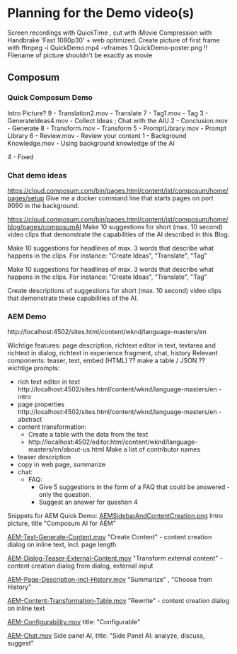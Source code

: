 # Planning for the Demo video(s)

Screen recordings with QuickTime , cut with iMovie
Compression with Handbrake 'Fast 1080p30' + web optimized.
Create picture of first frame with
ffmpeg -i QuickDemo.mp4 -vframes 1 QuickDemo-poster.png
!! Filename of picture shouldn't be exactly as movie

## Composum

### Quick Composum Demo

Intro Picture?
9 - Translation2.mov - Translate
7 - Tag1.mov - Tag
3 - GenerateIdeas4.mov - Collect Ideas ; Chat with the AIU
2 - Conclusion.mov - Generate
8 - Transform.mov - Transform
5 - PromptLibrary.mov - Prompt Library
6 - Review.mov - Review your content
1 - Background Knowledge.mov - Using background knowledge of the AI

4 - Fixed

### Chat demo ideas

https://cloud.composum.com/bin/pages.html/content/ist/composum/home/pages/setup
Give me a docker command line that starts pages on port 9090 in the background.

https://cloud.composum.com/bin/pages.html/content/ist/composum/home/blog/pages/composumAI
Make 10 suggestions for short (max. 10 second) video clips that demonstrate the capabilities of the AI described in this
Blog.

Make 10 suggestions for headlines of max. 3 words that describe what happens in the clips. For instance: "Create
Ideas", "Translate", "Tag"

Make 10 suggestions for headlines of max. 3 words that describe what happens in the clips. For instance: "Create
Ideas", "Translate", "Tag"

Create descriptions of suggestions for short (max. 10 second) video clips that demonstrate these capabilities of the AI.

### AEM Demo

http://localhost:4502/sites.html/content/wknd/language-masters/en

Wichtige features: page description, richtext editor in text, textarea and richtext in dialog, richtext in
experience fragment, chat, history
Relevant components: teaser, text, embed (HTML)
?? make a table / JSON
?? wichtige prompts:

- rich text editor in text http://localhost:4502/sites.html/content/wknd/language-masters/en - intro
- page properties http://localhost:4502/sites.html/content/wknd/language-masters/en - abstract
- content transformation:
    - Create a table with the data from the text
    - http://localhost:4502/editor.html/content/wknd/language-masters/en/about-us.html Make a list of contributor names
- teaser description
- copy in web page, summarize
- chat:
    - FAQ:
        - Give 5 suggestions in the form of a FAQ that could be answered - only the question.
        - Suggest an answer for question 4

Snippets for AEM Quick Demo:
[AEMSidebarAndContentCreation.png](..%2Farchive%2Fvideos%2Faemquickdemo%2Fparts%2FAEMSidebarAndContentCreation.png)
Intro picture, title "Composum AI for AEM"

[AEM-Text-Generate-Content.mov](..%2Farchive%2Fvideos%2Faemquickdemo%2Fparts%2FAEM-Text-Generate-Content.mov)
"Create Content" - content creation dialog on inline text, incl. page length

[AEM-Dialog-Teaser-External-Content.mov](..%2Farchive%2Fvideos%2Faemquickdemo%2Fparts%2FAEM-Dialog-Teaser-External-Content.mov)
"Transform external content" - content creation dialog from dialog, external input

[AEM-Page-Description-incl-History.mov](..%2Farchive%2Fvideos%2Faemquickdemo%2Fparts%2FAEM-Page-Description-incl-History.mov)
"Summarize" , "Choose from History"

[AEM-Content-Transformation-Table.mov](..%2Farchive%2Fvideos%2Faemquickdemo%2Fparts%2FAEM-Content-Transformation-Table.mov)
"Rewrite" - content creation dialog on inline text

[AEM-Configurability.mov](..%2Farchive%2Fvideos%2Faemquickdemo%2Fparts%2FAEM-Configurability.mov)
title: "Configurable"

[AEM-Chat.mov](..%2Farchive%2Fvideos%2Faemquickdemo%2Fparts%2FAEM-Chat.mov)
Side panel AI, title: "Side Panel AI: analyze, discuss, suggest"
